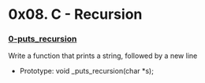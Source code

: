# 0x08. C - Recursion

### [0-puts_recursion]()
Write a function that prints a string, followed by a new line
* Prototype: void \_puts_recursion(char \*s);
